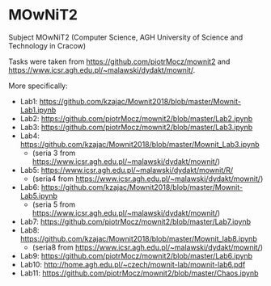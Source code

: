 # MOwNiT2
Subject MOwNiT2 (Computer Science, AGH University of Science and Technology in Cracow)

Tasks were taken from https://github.com/piotrMocz/mownit2 and https://www.icsr.agh.edu.pl/~malawski/dydakt/mownit/.

More specifically:  
+ Lab1: https://github.com/kzajac/Mownit2018/blob/master/Mownit-Lab1.ipynb  
+ Lab2: https://github.com/piotrMocz/mownit2/blob/master/Lab2.ipynb  
+ Lab3: https://github.com/piotrMocz/mownit2/blob/master/Lab3.ipynb  
+ Lab4: https://github.com/kzajac/Mownit2018/blob/master/Mownit_Lab3.ipynb  
    - (seria 3 from https://www.icsr.agh.edu.pl/~malawski/dydakt/mownit/)  
+ Lab5: https://www.icsr.agh.edu.pl/~malawski/dydakt/mownit/R/  
    - (seria4 from https://www.icsr.agh.edu.pl/~malawski/dydakt/mownit/)  
+ Lab6: https://github.com/kzajac/Mownit2018/blob/master/Mownit-Lab5.ipynb  
    - (seria 5 from https://www.icsr.agh.edu.pl/~malawski/dydakt/mownit/)  
+ Lab7: https://github.com/piotrMocz/mownit2/blob/master/Lab7.ipynb  
+ Lab8: https://github.com/kzajac/Mownit2018/blob/master/Mownit_lab8.ipynb  
    - (seria8 from https://www.icsr.agh.edu.pl/~malawski/dydakt/mownit/)  
+ Lab9: https://github.com/piotrMocz/mownit2/blob/master/Lab6.ipynb  
+ Lab10: http://home.agh.edu.pl/~czech/mownit-lab/mownit-lab6.pdf  
+ Lab11: https://github.com/piotrMocz/mownit2/blob/master/Chaos.ipynb  
